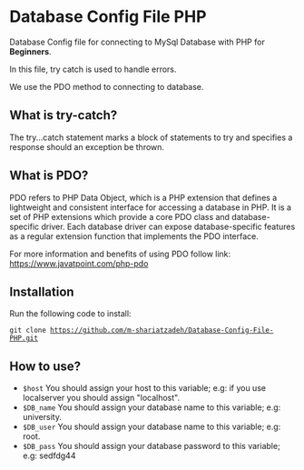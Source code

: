 # Database Config File PHP

Database Config file for connecting to MySql Database with PHP for <strong>Beginners</strong>.

In this file, try catch is used to handle errors.

We use the PDO method to connecting to database.

## What is try-catch?

The try...catch statement marks a block of statements to try and specifies a response should an exception be thrown.

## What is PDO?
PDO refers to PHP Data Object, which is a PHP extension that defines a lightweight and consistent interface for accessing a database in PHP. It is a set of PHP extensions which provide a core PDO class and database-specific driver. Each database driver can expose database-specific features as a regular extension function that implements the PDO interface.

For more information and benefits of using PDO follow link: 
https://www.javatpoint.com/php-pdo

## Installation

Run the following code to install:

<code>git clone https://github.com/m-shariatzadeh/Database-Config-File-PHP.git</code>

## How to use?

- <code>$host</code>
 You should assign your host to this variable; e.g: if you use localserver you should assign "localhost".
- <code>$DB_name</code>
 You should assign your database name to this variable; e.g: university.
- <code>$DB_user</code>
 You should assign your database name to this variable; e.g: root.
- <code>$DB_pass</code>
 You should assign your database password to this variable; e.g: sedfdg44
